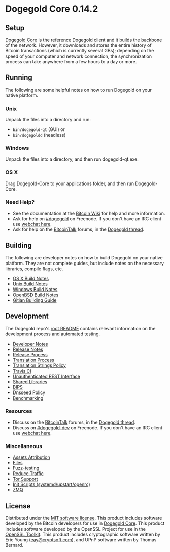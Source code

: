 Dogegold Core 0.14.2
=====================

Setup
---------------------
[Dogegold Core](http://dogegold.com/) is the reference Dogegold client and it builds the backbone of the network. However, it downloads and stores the entire history of Bitcoin transactions (which is currently several GBs); depending on the speed of your computer and network connection, the synchronization process can take anywhere from a few hours to a day or more.

Running
---------------------
The following are some helpful notes on how to run Dogegold on your native platform.

### Unix

Unpack the files into a directory and run:

- `bin/dogegold-qt` (GUI) or
- `bin/dogegoldd` (headless)

### Windows

Unpack the files into a directory, and then run dogegold-qt.exe.

### OS X

Drag Dogegold-Core to your applications folder, and then run Dogegold-Core.

### Need Help?

* See the documentation at the [Bitcoin Wiki](https://en.bitcoin.it/wiki/Main_Page)
for help and more information.
* Ask for help on [#dogegold](http://webchat.freenode.net?channels=dogegold) on Freenode. If you don't have an IRC client use [webchat here](http://webchat.freenode.net?channels=dogegold).
* Ask for help on the [BitcoinTalk](https://bitcointalk.org/) forums, in the [Dogegold thread](https://bitcointalk.org/index.php?topic=361813.0).

Building
---------------------
The following are developer notes on how to build Dogegold on your native platform. They are not complete guides, but include notes on the necessary libraries, compile flags, etc.

- [OS X Build Notes](build-osx.md)
- [Unix Build Notes](build-unix.md)
- [Windows Build Notes](build-windows.md)
- [OpenBSD Build Notes](build-openbsd.md)
- [Gitian Building Guide](gitian-building.md)

Development
---------------------
The Dogegold repo's [root README](/README.md) contains relevant information on the development process and automated testing.

- [Developer Notes](developer-notes.md)
- [Release Notes](release-notes.md)
- [Release Process](release-process.md)
- [Translation Process](translation_process.md)
- [Translation Strings Policy](translation_strings_policy.md)
- [Travis CI](travis-ci.md)
- [Unauthenticated REST Interface](REST-interface.md)
- [Shared Libraries](shared-libraries.md)
- [BIPS](bips.md)
- [Dnsseed Policy](dnsseed-policy.md)
- [Benchmarking](benchmarking.md)

### Resources
* Discuss on the [BitcoinTalk](https://bitcointalk.org/) forums, in the [Dogegold thread](https://bitcointalk.org/index.php?topic=361813.0).
* Discuss on [#dogegold-dev](http://webchat.freenode.net/?channels=dogegold-dev) on Freenode. If you don't have an IRC client use [webchat here](http://webchat.freenode.net/?channels=dogegold-dev).

### Miscellaneous
- [Assets Attribution](assets-attribution.md)
- [Files](files.md)
- [Fuzz-testing](fuzzing.md)
- [Reduce Traffic](reduce-traffic.md)
- [Tor Support](tor.md)
- [Init Scripts (systemd/upstart/openrc)](init.md)
- [ZMQ](zmq.md)

License
---------------------
Distributed under the [MIT software license](/COPYING).
This product includes software developed by the Bitcoin developers for use in [Dogegold Core](https://www.bitcoin.org/). 
This product includes software developed by the OpenSSL Project for use in the [OpenSSL Toolkit](https://www.openssl.org/). This product includes
cryptographic software written by Eric Young ([eay@cryptsoft.com](mailto:eay@cryptsoft.com)), and UPnP software written by Thomas Bernard.
